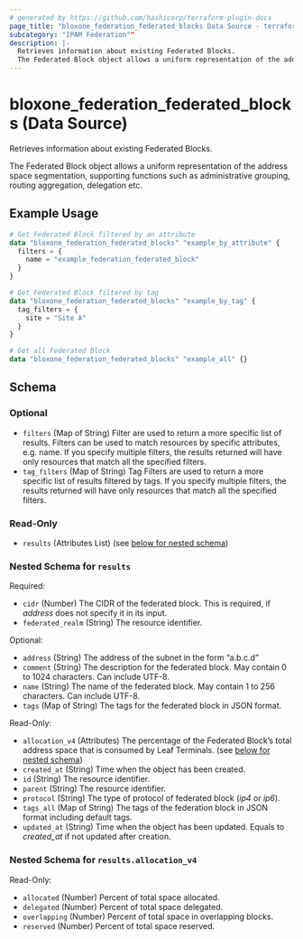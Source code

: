 ```yaml
---
# generated by https://github.com/hashicorp/terraform-plugin-docs
page_title: "bloxone_federation_federated_blocks Data Source - terraform-provider-bloxone"
subcategory: "IPAM Federation""
description: |-
  Retrieves information about existing Federated Blocks.
  The Federated Block object allows a uniform representation of the address space segmentation, supporting functions such as administrative grouping, routing aggregation, delegation etc.
---
```


# bloxone_federation_federated_blocks (Data Source)

Retrieves information about existing Federated Blocks.

The Federated Block object allows a uniform representation of the address space segmentation, supporting functions such as administrative grouping, routing aggregation, delegation etc.

## Example Usage

```terraform
# Get Federated Block filtered by an attribute
data "bloxone_federation_federated_blocks" "example_by_attribute" {
  filters = {
    name = "example_federation_federated_block"
  }
}

# Get Federated Block filtered by tag
data "bloxone_federation_federated_blocks" "example_by_tag" {
  tag_filters = {
    site = "Site A"
  }
}

# Get all Federated Block
data "bloxone_federation_federated_blocks" "example_all" {}
```

<!-- schema generated by tfplugindocs -->
## Schema

### Optional

- `filters` (Map of String) Filter are used to return a more specific list of results. Filters can be used to match resources by specific attributes, e.g. name. If you specify multiple filters, the results returned will have only resources that match all the specified filters.
- `tag_filters` (Map of String) Tag Filters are used to return a more specific list of results filtered by tags. If you specify multiple filters, the results returned will have only resources that match all the specified filters.

### Read-Only

- `results` (Attributes List) (see [below for nested schema](#nestedatt--results))

<a id="nestedatt--results"></a>
### Nested Schema for `results`

Required:

- `cidr` (Number) The CIDR of the federated block. This is required, if _address_ does not specify it in its input.
- `federated_realm` (String) The resource identifier.

Optional:

- `address` (String) The address of the subnet in the form “a.b.c.d”
- `comment` (String) The description for the federated block. May contain 0 to 1024 characters. Can include UTF-8.
- `name` (String) The name of the federated block. May contain 1 to 256 characters. Can include UTF-8.
- `tags` (Map of String) The tags for the federated block in JSON format.

Read-Only:

- `allocation_v4` (Attributes) The percentage of the Federated Block’s total address space that is consumed by Leaf Terminals. (see [below for nested schema](#nestedatt--results--allocation_v4))
- `created_at` (String) Time when the object has been created.
- `id` (String) The resource identifier.
- `parent` (String) The resource identifier.
- `protocol` (String) The type of protocol of federated block (_ip4_ or _ip6_).
- `tags_all` (Map of String) The tags of the federation block in JSON format including default tags.
- `updated_at` (String) Time when the object has been updated. Equals to _created_at_ if not updated after creation.

<a id="nestedatt--results--allocation_v4"></a>
### Nested Schema for `results.allocation_v4`

Read-Only:

- `allocated` (Number) Percent of total space allocated.
- `delegated` (Number) Percent of total space delegated.
- `overlapping` (Number) Percent of total space in overlapping blocks.
- `reserved` (Number) Percent of total space reserved.
